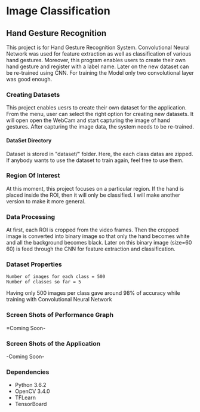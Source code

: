 # Image Classification
## Hand Gesture Recognition
This project is for Hand Gesture Recognition System. Convolutional Neural Network was used for feature extraction as well as classification of various hand gestures. Moreover, this program enables users to create their own hand gesture and register with a label name. Later on the new dataset can be re-trained using CNN. For training the Model only two convolutional layer was good enough.

### Creating Datasets
This project enables uesrs to create their own dataset for the application. From the menu, user can select the right option for creating new datasets. It will open open the WebCam and start capturing the image of hand gestures. After capturing the image data, the system needs to be re-trained. 

#### DataSet Directory
Dataset is stored in "dataset/" folder. Here, the each class datas are zipped. If anybody wants to use the dataset to train again, feel free to use them.

### Region Of Interest
At this moment, this project focuses on a particular region. If the hand is placed inside the ROI, then it will only be classified. I will make another version to make it more general.

### Data Processing
At first, each ROI is cropped from the video frames. Then the cropped image is converted into binary image so that only the hand becomes white and all the background becomes black. Later on this binary image (size=60 60) is feed through the CNN for feature extraction and classification.

### Dataset Properties	
	Number of images for each class = 500
	Number of classes so far = 5
Having only 500 images per class gave around 98% of accuracy while training with Convolutional Neural Network

### Screen Shots of Performance Graph
=Coming Soon-

### Screen Shots of the Application
-Coming Soon-

### Dependencies
* Python 3.6.2
* OpenCV 3.4.0
* TFLearn
* TensorBoard

